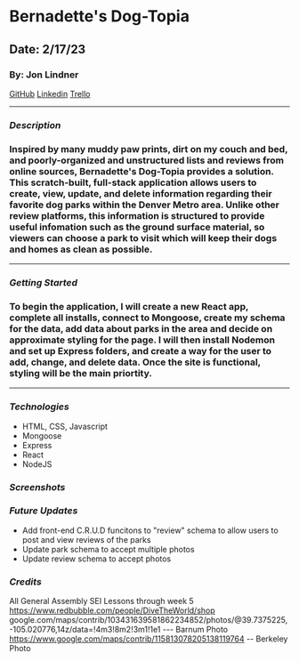 # Bernadette's Dog-Topia

## **Date: 2/17/23**

### By: Jon Lindner

[GitHub](https://github.com/jonclindner)
[Linkedin](https://www.linkedin.com/in/jonathan-lindner-807847183/)
[Trello](https://trello.com/b/Oc15X7CN/bernadettes-dog-topia)

---

### **_Description_**

### Inspired by many muddy paw prints, dirt on my couch and bed, and poorly-organized and unstructured lists and reviews from online sources, Bernadette's Dog-Topia provides a solution. This scratch-built, full-stack application allows users to create, view, update, and delete information regarding their favorite dog parks within the Denver Metro area. Unlike other review platforms, this information is structured to provide useful infomation such as the ground surface material, so viewers can choose a park to visit which will keep their dogs and homes as clean as possible.

---

### **_Getting Started_**

### To begin the application, I will create a new React app, complete all installs, connect to Mongoose, create my schema for the data, add data about parks in the area and decide on approximate styling for the page. I will then install Nodemon and set up Express folders, and create a way for the user to add, change, and delete data. Once the site is functional, styling will be the main priortity.

---

### **_Technologies_**

- HTML, CSS, Javascript
- Mongoose
- Express
- React
- NodeJS

### **_Screenshots_**

### **_Future Updates_**

- Add front-end C.R.U.D funcitons to "review" schema to allow users to post and view reviews of the parks
- Update park schema to accept multiple photos
- Update review schema to accept photos

### **_Credits_**

All General Assembly SEI Lessons through week 5
https://www.redbubble.com/people/DiveTheWorld/shop
google.com/maps/contrib/103431639581862234852/photos/@39.7375225,-105.020776,14z/data=!4m3!8m2!3m1!1e1 --- Barnum Photo
https://www.google.com/maps/contrib/115813078205138119764 -- Berkeley Photo
